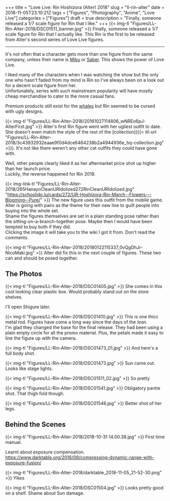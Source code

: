 +++
title = "Love Live: Rin Hoshizora (Alter) 2018"
slug = "ll-rin-alter"
date = 2018-11-05T23:10:21Z
tags = ["Figures", "Photography", "Anime", "Love Live"]
categories = ["Figures"]
draft = true
description = "Finally, someone released a 1/7 scale figure for Rin that I like."
+++
{{< img-tl "Figures/LL-Rin-Alter-2018/DSC01511_banner.jpg" >}}
Finally, someone released a 1/7 scale figure for Rin that I actually like. This Rin is the first to be released from Alter's second series of Love Live figures.
<!--more-->
***
It's not often that a character gets more than one figure from the same company, unless their name is [Miku](https://myfigurecollection.net/browse.v4.php?current=categoryId&categoryId=1&rootId=0&orEntries%5B%5D=1590&output=2&sort=insert&order=desc&mode=search&year=2018&month=11&domainId=-1) or [Saber](https://myfigurecollection.net/browse.v4.php?current=categoryId&categoryId=1&rootId=0&orEntries%5B%5D=1654&output=2&sort=insert&order=desc&mode=search&year=2018&month=11&domainId=-1). This shows the power of Love Live.

I liked many of the characters when I was watching the show but the only one who hasn't faded from my mind is Rin so I've always been on a look out for a decent scale figure from her.  
Unfortunately, series with such mainstream popularity will have mostly cheap merchandise to cater to the more casual fans.  

Premium products still exist for the [whales](https://www.urbandictionary.com/define.php?term=Whale) but Rin seemed to be cursed with ugly designs.

{{< img-tl "Figures/LL-Rin-Alter-2018/20161027114806_wNREo6pJ-AlterFirst.jpg" >}}
Alter's first Rin figure went with her ugliest outfit to date. She doesn't even match the style of the rest of the [collection]({{< itl-url "Figures/LL-Rin-Alter-2018/3c43932932eaae9f0d4dce6464238b2a4944936e_hq-collection.jpg" >}}). It's not like there weren't any other cat outfits they could have gone with.

Well, other people clearly liked it as her aftermarket price shot up higher than her launch price.  
Luckily, the reverse happened for Rin 2018. 

{{< img-link-tl "Figures/LL-Rin-Alter-2018/265HanayoCleanURIdolized272RinCleanURIdolized.jpg" "https://schoolido.lu/cards/272/UR-Hoshizora-Rin-March--Flowers---Blooming--Pure/" >}}
The new figure uses this outfit from the mobile game. Alter is going with pairs as the theme for their new line to guilt people into buying into the whole set.  
Shame the figures themselves are set in a plain standing pose rather than the sitting-on-a-branch-together pose. Maybe then I would have been tempted to buy both if they did.  
Clicking the image it will take you to the wiki I got it from. Don't read the comments.

{{< img-tl "Figures/LL-Rin-Alter-2018/20180122115337_0vQgDhJr-NicoMaki.jpg" >}}
Alter did fix this in the next couple of figures. These two can and should be posed together.

## The Photos

{{< img-tl "Figures/LL-Rin-Alter-2018/DSC01405.jpg" >}}
She comes in this cool looking clear plastic box. Would probably stand out on the store shelves.

I'll open Shigure later.

{{< img-tl "Figures/LL-Rin-Alter-2018/DSC01410.jpg" >}}
This is one thicc metal rod. Figures have come a long way since the days of the _lean_.  
I'm glad they changed the base for the final release. They had been using a plain empty circle for all the promo material. Plus, the petals made it easy to line the figure up with the camera.

{{< img-tl "Figures/LL-Rin-Alter-2018/DSC01473_01.jpg" >}}
And here's a full body shot.

{{< img-tl "Figures/LL-Rin-Alter-2018/DSC01473.jpg" >}}
Sun came out. Looks like stage lights.

{{< img-tl "Figures/LL-Rin-Alter-2018/DSC01511_02.jpg" >}}
So pretty

{{< img-tl "Figures/LL-Rin-Alter-2018/DSC01541.jpg" >}}
Obligatory pantie shot. That thigh fold though.

{{< img-tl "Figures/LL-Rin-Alter-2018/DSC01546.jpg" >}}
Better shot of her legs.

## Behind the Scenes

{{< img-tl "Figures/LL-Rin-Alter-2018/2018-10-31 14.00.38.jpg" >}}
First time manual.

Learnt about exposure compensation. https://www.darktable.org/2016/08/compressing-dynamic-range-with-exposure-fusion/

{{< img-tl "Figures/LL-Rin-Alter-2018/darktable_2018-11-05_21-52-30.png" >}}
Yikes

{{< img-tl "Figures/LL-Rin-Alter-2018/DSC01504.jpg" >}}
Looks pretty good on a shelf. Shame about Sun damage.